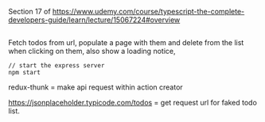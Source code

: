 Section 17 of https://www.udemy.com/course/typescript-the-complete-developers-guide/learn/lecture/15067224#overview

##

Fetch todos from url, populate a page with them and delete from the list when clicking on them, also show a loading notice,

```
// start the express server
npm start
```

redux-thunk = make api request within action creator

https://jsonplaceholder.typicode.com/todos = get request url for faked todo list.
